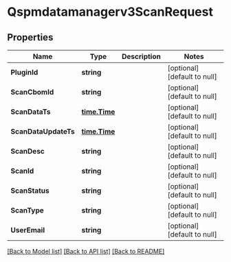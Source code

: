 # Qspmdatamanagerv3ScanRequest

## Properties
Name | Type | Description | Notes
------------ | ------------- | ------------- | -------------
**PluginId** | **string** |  | [optional] [default to null]
**ScanCbomId** | **string** |  | [optional] [default to null]
**ScanDataTs** | [**time.Time**](time.Time.md) |  | [optional] [default to null]
**ScanDataUpdateTs** | [**time.Time**](time.Time.md) |  | [optional] [default to null]
**ScanDesc** | **string** |  | [optional] [default to null]
**ScanId** | **string** |  | [optional] [default to null]
**ScanStatus** | **string** |  | [optional] [default to null]
**ScanType** | **string** |  | [optional] [default to null]
**UserEmail** | **string** |  | [optional] [default to null]

[[Back to Model list]](../README.md#documentation-for-models) [[Back to API list]](../README.md#documentation-for-api-endpoints) [[Back to README]](../README.md)


